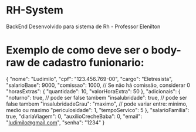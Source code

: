 # RH-System
BackEnd Desenvolvido para sistema de Rh - Professor Elenilton

# Exemplo de como deve ser o body-raw de cadastro funionario:

{
  "nome": "Ludimilo",
  "cpf": "123.456.769-00",
  "cargo": "Eletresista",
  "salarioBase": 9000,
  "comissao": 1000, // Se não há comissão, considerar 0
  "horasExtras": {
    "quantidade": 10,
    "valorHoraExtra": 50
  },
  "adicionais": {
    "noturno": true, // pode ser false tambem
    "insalubridade": true, // pode ser false tambem
    "insalubridadeGrau": "maximo", // pode variar entre: minimo, medio ou maximo
    "periculosidade": 1,
    "tempoServico": 5
  },
  "salarioFamilia": true,
  "diariaViagem": 0,
  "auxilioCrecheBaba": 0,
  "email": "ludimilo@gmail.com",
  "senha": "1234"
}